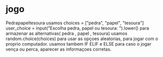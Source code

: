 # jogo
Pedrapapeltesoura
usamos 
choices = ["pedra", "papel", "tesoura"]
    user_choice = input("Escolha pedra, papel ou tesoura: ").lower()
    para armazenar as alternativas( pedra , papel , tesoura)
    usamos 
    random.choice(choices) para usar as opçoes aleatorias, para jogar com o proprio computador.
     usamos tambem IF  ELIF  e ELSE para caso o jogar vença ou perca, aparecer as informaçoes corretas.

